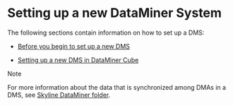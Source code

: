 # Setting up a new DataMiner System

The following sections contain information on how to set up a DMS:

- [Before you begin to set up a new DMS](Before_you_begin_to_set_up_a_new_DMS.md)

- [Setting up a new DMS in DataMiner Cube](Setting_up_a_new_DMS_in_DataMiner_Cube.md)

> [!NOTE]
> For more information about the data that is synchronized among DMAs in a DMS, see [Skyline DataMiner folder](../../part_7/SkylineDataminerFolder/SkylineDataminerFolder.md#skyline-dataminer-folder).
>
